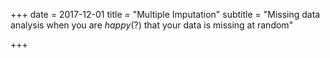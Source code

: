 +++
date = 2017-12-01
title = "Multiple Imputation"
subtitle = "Missing data analysis when you are *happy*(?) that your data is missing at random"

+++
